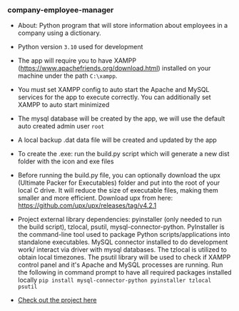 ### company-employee-manager
- About: Python program that will store information about employees in a company using a dictionary.
- Python version `3.10` used for development

- The app will require you to have XAMPP (https://www.apachefriends.org/download.html) installed on your machine under the path `C:\xampp`.
- You must set XAMPP config to auto start the Apache and MySQL services for the app to execute correctly.
You can additionally set XAMPP to auto start minimized

- The mysql database will be created by the app, we will use the default auto created admin user `root`
- A local backup .dat data file will be created and updated by the app

- To create the .exe: run the build.py script which will generate a new dist folder with the icon and exe files

- Before running the build.py file, you can optionally download the upx (Ultimate Packer for Executables) folder and put into the root of your local C drive. It will reduce the size of executable files, making them smaller and more efficient.
Download upx from here: https://github.com/upx/upx/releases/tag/v4.2.1

- Project external library dependencies: pyinstaller (only needed to run the build script), tzlocal, psutil, mysql-connector-python. PyInstaller is the command-line tool used to package Python scripts/applications into standalone executables. MySQL connector installed to do development work/ interact via driver with mysql databases. The tzlocal is utilized to obtain local timezones. The psutil library will be used to check if XAMPP control panel and it's Apache and MySQL processes are running. Run the following in command prompt to have all required packages installed locally `pip install mysql-connector-python pyinstaller tzlocal psutil`

- [Check out the project here](https://brianperel.github.io/project2.htm)
